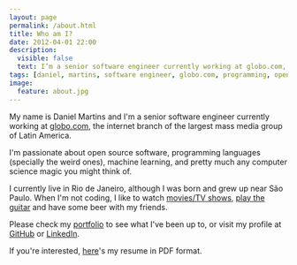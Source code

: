 ```yaml
---
layout: page
permalink: /about.html
title: Who am I?
date: 2012-04-01 22:00
description:
  visible: false
  text: I’m a senior software engineer currently working at globo.com, the internet branch of the largest mass media group of Latin America.
tags: [daniel, martins, software engineer, globo.com, programming, open source, about, who is]
image:
  feature: about.jpg
---
```


My name is Daniel Martins and I'm a senior software engineer currently working at
[globo.com](http://globo.com), the internet branch of the largest mass media
group of Latin America.

I'm passionate about open source software, programming languages (specially the
weird ones), machine learning, and pretty much any computer science magic you
might think of.

I currently live in Rio de Janeiro, although I was born and grew up near São
Paulo. When I'm not coding, I like to watch
[movies/TV shows](https://trakt.tv/user/danielfmt),
[play the guitar](https://soundcloud.com/daniel-fernandes-martins/)
and have some beer with my friends.

Please check my [portfolio](/portfolio.html) to see what I've been up to, or
visit my profile at [GitHub](https://github.com/danielfm) or
[LinkedIn](http://linkedin.com/in/danielfmartins).

If you're interested, [here](https://raw.githubusercontent.com/danielfm/resume/master/resume.pdf)'s
my resume in PDF format.
